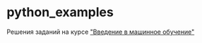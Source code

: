 # python_examples
Решения заданий на курсе ["Введение в машинное обучение"](https://courses.openedu.ru/courses/course-v1:ITMOUniversity+INTROML+fall_2020_ITMO/course/)
